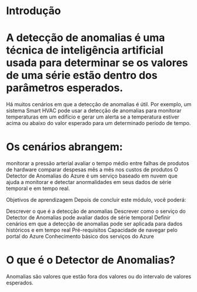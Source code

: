 # Introdução

# A detecção de anomalias é uma técnica de inteligência artificial usada para determinar se os valores de uma série estão dentro dos parâmetros esperados.

Há muitos cenários em que a detecção de anomalias é útil. Por exemplo, um sistema Smart HVAC pode usar a detecção de anomalias para monitorar temperaturas em um edifício e gerar um alerta se a temperatura estiver acima ou abaixo do valor esperado para um determinado período de tempo.

# Os cenários abrangem:

monitorar a pressão arterial
avaliar o tempo médio entre falhas de produtos de hardware
comparar despesas mês a mês nos custos de produtos
O Detector de Anomalias do Azure é um serviço baseado em nuvem que ajuda a monitorar e detectar anormalidades em seus dados de série temporal e em tempo real.

Objetivos de aprendizagem
Depois de concluir este módulo, você poderá:

Descrever o que é a detecção de anomalias
Descrever como o serviço do Detector de Anomalias pode avaliar dados de série temporal
Definir cenários em que a detecção de anomalias pode ser aplicada para dados históricos e em tempo real
Pré-requisitos
Capacidade de navegar pelo portal do Azure
Conhecimento básico dos serviços do Azure

# O que é o Detector de Anomalias?

Anomalias são valores que estão fora dos valores ou do intervalo de valores esperados.
